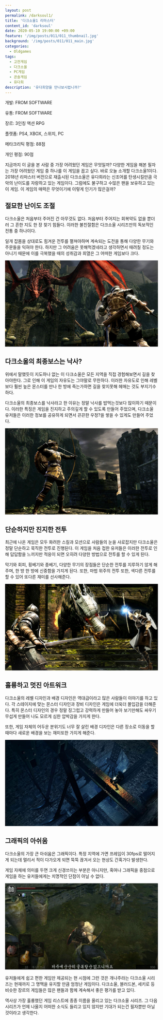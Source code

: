 ```yaml
---
layout: post
permalink: /darksoul1/
title: '다크소울1 리마스터'
content_id: 'darksoul'
date: 2020-05-10 19:00:00 +09:00
feature: '/img/posts/011/011_thumbnail.jpg'
background: '/img/posts/011/011_main.jpg'
categories:
  - Oldgames
tags:
  - 고전게임
  - 다크소울
  - PC게임
  - 콘솔게임
  - 유다희
description: '유다희양을 만나보시렵니까?'
---
```


개발: FROM SOFTWARE

유통: FROM SOFTWARE

장르: 3인칭 액션 RPG

플렛폼: PS4, XBOX, 스위치, PC

메타크리틱 평점: 88점

개인 평점: 90점

지금까지 이 글을 본 사람 중 가장 어려웠던 게임은 무엇일까? 다양한 게임을 해본 필자는 가장 어려웠던 게임 중 하나를 이 게임을 꼽고 싶다. 바로 오늘 소개할 다크소울1이다. 2018년 리마스터 버전으로 재출시된 다크소울은 유다희라는 신조어를 탄생시킬만큼 극악의 난이도를 자랑하고 있는 게임이다. 그럼에도 불구하고 수많은 팬을 보유하고 있는 이 게임. 이 게임의 매력은 무엇이기에 이렇게 인기가 많은걸까?

## 절묘한 난이도 조절 ##

다크소울은 처음부터 주어진 건 아무것도 없다. 처음부터 주어지는 회복약도 없을 뿐더러 그 흔한 지도 한 장 찾기 힘들다. 이러한 불친절함은 다크소울 시리즈만의 독보적인 전통 중 하나이다.

일개 잡몸을 상대로도 힘겨운 전투를 펼쳐야하며 계속되는 도전을 통해 다양한 무기와 주문들을 익혀야 한다. 하지만 그 어려움은 못해먹겠네라고 생각하면서 때려칠 정도는 아니기 때문에 이를 극복했을 때의 성취감과 희열은 그 어떠한 게임보다 크다.

![다크소울 게임 이미지](/img/posts/011/011_1.jpg)

## 다크소울의 최종보스는 낙사? ##

위에서 말했듯이 지도하나 없는 이 다크소울은 모든 지역을 직접 경험해보면서 길을 찾아야한다. 그로 인해 이 게임의 자유도는 그야말로 무한하다. 이러한 자유도로 인해 레벨보다 훨씬 높은 몬스터를 만나 한 방에 죽는가하면 길을 찾지못해 헤매는 것도 부지기수하다.

다크소울의 최종보스를 낙사라고 한 이유는 정말 낙사를 밥먹는것보다 많이하기 때문이다. 이러한 특징은 게임을 진지하고 주의깊게 할 수 있도록 만들어 주었으며, 다크소울 유저들은 이러한 정보를 공유하게 되면서 끈끈한 우정?을 쌓을 수 있게도 만들어 주었다.

![다크소울 게임 이미지](/img/posts/011/011_2.jpg)

## 단순하지만 진지한 전투 ##

최근에 나온 게임은 모두 화려한 스킬과 모션으로 사람들의 눈을 사로잡지만 다크소울은 정말 단순하고 묵직한 전투로 진행된다. 이 게임을 처음 접한 유저들은 이러한 전투로 인해 답답함을 느끼지만 적응이 되면 오히려 다양한 방법으로 전투를 할 수 있게 된다.

막기와 회피, 횡베기와 종베기, 다양한 무기의 장점들은 단순한 전투를 지루하기 않게 해주며, 한 방 한 방에 신중함을 가지게 된다. 또한, 마법 위주의 전투 또한, 색다른 전투를 할 수 있어 또다른 재미를 선사해준다.

![다크소울 게임 이미지](/img/posts/011/011_3.jpg)

## 훌륭하고 멋진 아트워크 ##

다크소울의 레벨 디자인과 배경 디자인은 역대급이라고 많은 사람들이 이야기를 하고 있다. 각 스테이지에 맞는 몬스터 디자인과 장비 디자인은 게임에 더욱더 몰입감을 더해준다. 특히 몬스터 디자인의 경우 정말 징그럽고 강력하게 만들어 놓아 보기만해도 싸우기 무섭게 만들어 나도 모르게 심한 압박감을 가지게 한다.

또한, 게임 자체의 어두운 분위기도 너무 잘 살린 배경 디자인은 다른 장소로 이동을 할 때마다 새로운 배경을 보는 재미또한 가지게 해준다.

![다크소울 게임 이미지](/img/posts/011/011_4.jpg)

## 그래픽의 아쉬움 ##

다크소울의 가장 큰 아쉬움은 그래픽이다. 특정 지역에 가면 프레임이 30fps로 떨어지게 되는데 멀리서 적이 다가오게 되면 뚝뚝 끊겨서 오는 현상도 간혹가다 발생한다.

게임 자체에 의미를 두면 크게 신경쓰이는 부분은 아니지만, 혹여나 그래픽을 중점으로 게임을 하는 유저들에게는 치명적인 단점이 아닐 수 없다.

![다크소울 게임 이미지](/img/posts/011/011_5.jpg)

유저들에게 쉽고 편한 게임만 제공되는 현 시점에 그런 것은 개나주라는 다크소울 시리즈는 현재까지 그 명맥을 유지할 만큼 엄청난 게임이다. 다크소울, 블러드본, 세키로 등 비슷한 장르의 게임들은 많은 팬들과 함께 계속해서 좋은 평가를 받고 있다.

역사상 가장 훌륭했던 게임 리스트에 종종 이름을 올리고 있는 다크소울 시리즈. 그 다음 시리즈가 언제 나올지 어떠한 소식도 들리고 있지 않지만 기대가 되는건 필자뿐만 아닐것이라고 생각한다.
